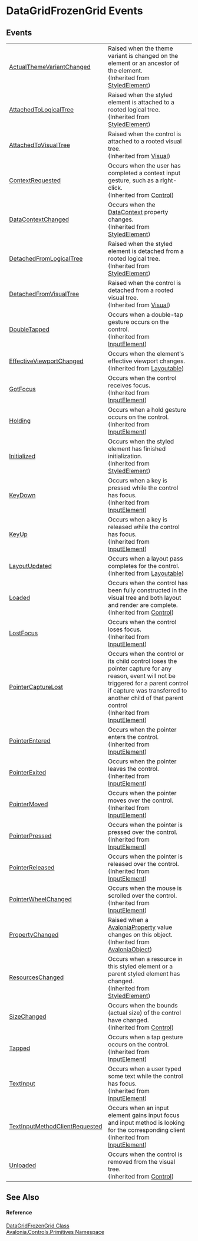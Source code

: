 # DataGridFrozenGrid Events




## Events
<table>
<tr>
<td><a href="E_Avalonia_StyledElement_ActualThemeVariantChanged">ActualThemeVariantChanged</a></td>
<td>Raised when the theme variant is changed on the element or an ancestor of the element.<br />(Inherited from <a href="T_Avalonia_StyledElement">StyledElement</a>)</td>
</tr>
<tr>
<td><a href="E_Avalonia_StyledElement_AttachedToLogicalTree">AttachedToLogicalTree</a></td>
<td>Raised when the styled element is attached to a rooted logical tree.<br />(Inherited from <a href="T_Avalonia_StyledElement">StyledElement</a>)</td>
</tr>
<tr>
<td><a href="E_Avalonia_Visual_AttachedToVisualTree">AttachedToVisualTree</a></td>
<td>Raised when the control is attached to a rooted visual tree.<br />(Inherited from <a href="T_Avalonia_Visual">Visual</a>)</td>
</tr>
<tr>
<td><a href="E_Avalonia_Controls_Control_ContextRequested">ContextRequested</a></td>
<td>Occurs when the user has completed a context input gesture, such as a right-click.<br />(Inherited from <a href="T_Avalonia_Controls_Control">Control</a>)</td>
</tr>
<tr>
<td><a href="E_Avalonia_StyledElement_DataContextChanged">DataContextChanged</a></td>
<td>Occurs when the <a href="P_Avalonia_StyledElement_DataContext">DataContext</a> property changes.<br />(Inherited from <a href="T_Avalonia_StyledElement">StyledElement</a>)</td>
</tr>
<tr>
<td><a href="E_Avalonia_StyledElement_DetachedFromLogicalTree">DetachedFromLogicalTree</a></td>
<td>Raised when the styled element is detached from a rooted logical tree.<br />(Inherited from <a href="T_Avalonia_StyledElement">StyledElement</a>)</td>
</tr>
<tr>
<td><a href="E_Avalonia_Visual_DetachedFromVisualTree">DetachedFromVisualTree</a></td>
<td>Raised when the control is detached from a rooted visual tree.<br />(Inherited from <a href="T_Avalonia_Visual">Visual</a>)</td>
</tr>
<tr>
<td><a href="E_Avalonia_Input_InputElement_DoubleTapped">DoubleTapped</a></td>
<td>Occurs when a double-tap gesture occurs on the control.<br />(Inherited from <a href="T_Avalonia_Input_InputElement">InputElement</a>)</td>
</tr>
<tr>
<td><a href="E_Avalonia_Layout_Layoutable_EffectiveViewportChanged">EffectiveViewportChanged</a></td>
<td>Occurs when the element's effective viewport changes.<br />(Inherited from <a href="T_Avalonia_Layout_Layoutable">Layoutable</a>)</td>
</tr>
<tr>
<td><a href="E_Avalonia_Input_InputElement_GotFocus">GotFocus</a></td>
<td>Occurs when the control receives focus.<br />(Inherited from <a href="T_Avalonia_Input_InputElement">InputElement</a>)</td>
</tr>
<tr>
<td><a href="E_Avalonia_Input_InputElement_Holding">Holding</a></td>
<td>Occurs when a hold gesture occurs on the control.<br />(Inherited from <a href="T_Avalonia_Input_InputElement">InputElement</a>)</td>
</tr>
<tr>
<td><a href="E_Avalonia_StyledElement_Initialized">Initialized</a></td>
<td>Occurs when the styled element has finished initialization.<br />(Inherited from <a href="T_Avalonia_StyledElement">StyledElement</a>)</td>
</tr>
<tr>
<td><a href="E_Avalonia_Input_InputElement_KeyDown">KeyDown</a></td>
<td>Occurs when a key is pressed while the control has focus.<br />(Inherited from <a href="T_Avalonia_Input_InputElement">InputElement</a>)</td>
</tr>
<tr>
<td><a href="E_Avalonia_Input_InputElement_KeyUp">KeyUp</a></td>
<td>Occurs when a key is released while the control has focus.<br />(Inherited from <a href="T_Avalonia_Input_InputElement">InputElement</a>)</td>
</tr>
<tr>
<td><a href="E_Avalonia_Layout_Layoutable_LayoutUpdated">LayoutUpdated</a></td>
<td>Occurs when a layout pass completes for the control.<br />(Inherited from <a href="T_Avalonia_Layout_Layoutable">Layoutable</a>)</td>
</tr>
<tr>
<td><a href="E_Avalonia_Controls_Control_Loaded">Loaded</a></td>
<td>Occurs when the control has been fully constructed in the visual tree and both layout and render are complete.<br />(Inherited from <a href="T_Avalonia_Controls_Control">Control</a>)</td>
</tr>
<tr>
<td><a href="E_Avalonia_Input_InputElement_LostFocus">LostFocus</a></td>
<td>Occurs when the control loses focus.<br />(Inherited from <a href="T_Avalonia_Input_InputElement">InputElement</a>)</td>
</tr>
<tr>
<td><a href="E_Avalonia_Input_InputElement_PointerCaptureLost">PointerCaptureLost</a></td>
<td>Occurs when the control or its child control loses the pointer capture for any reason, event will not be triggered for a parent control if capture was transferred to another child of that parent control<br />(Inherited from <a href="T_Avalonia_Input_InputElement">InputElement</a>)</td>
</tr>
<tr>
<td><a href="E_Avalonia_Input_InputElement_PointerEntered">PointerEntered</a></td>
<td>Occurs when the pointer enters the control.<br />(Inherited from <a href="T_Avalonia_Input_InputElement">InputElement</a>)</td>
</tr>
<tr>
<td><a href="E_Avalonia_Input_InputElement_PointerExited">PointerExited</a></td>
<td>Occurs when the pointer leaves the control.<br />(Inherited from <a href="T_Avalonia_Input_InputElement">InputElement</a>)</td>
</tr>
<tr>
<td><a href="E_Avalonia_Input_InputElement_PointerMoved">PointerMoved</a></td>
<td>Occurs when the pointer moves over the control.<br />(Inherited from <a href="T_Avalonia_Input_InputElement">InputElement</a>)</td>
</tr>
<tr>
<td><a href="E_Avalonia_Input_InputElement_PointerPressed">PointerPressed</a></td>
<td>Occurs when the pointer is pressed over the control.<br />(Inherited from <a href="T_Avalonia_Input_InputElement">InputElement</a>)</td>
</tr>
<tr>
<td><a href="E_Avalonia_Input_InputElement_PointerReleased">PointerReleased</a></td>
<td>Occurs when the pointer is released over the control.<br />(Inherited from <a href="T_Avalonia_Input_InputElement">InputElement</a>)</td>
</tr>
<tr>
<td><a href="E_Avalonia_Input_InputElement_PointerWheelChanged">PointerWheelChanged</a></td>
<td>Occurs when the mouse is scrolled over the control.<br />(Inherited from <a href="T_Avalonia_Input_InputElement">InputElement</a>)</td>
</tr>
<tr>
<td><a href="E_Avalonia_AvaloniaObject_PropertyChanged">PropertyChanged</a></td>
<td>Raised when a <a href="T_Avalonia_AvaloniaProperty">AvaloniaProperty</a> value changes on this object.<br />(Inherited from <a href="T_Avalonia_AvaloniaObject">AvaloniaObject</a>)</td>
</tr>
<tr>
<td><a href="E_Avalonia_StyledElement_ResourcesChanged">ResourcesChanged</a></td>
<td>Occurs when a resource in this styled element or a parent styled element has changed.<br />(Inherited from <a href="T_Avalonia_StyledElement">StyledElement</a>)</td>
</tr>
<tr>
<td><a href="E_Avalonia_Controls_Control_SizeChanged">SizeChanged</a></td>
<td>Occurs when the bounds (actual size) of the control have changed.<br />(Inherited from <a href="T_Avalonia_Controls_Control">Control</a>)</td>
</tr>
<tr>
<td><a href="E_Avalonia_Input_InputElement_Tapped">Tapped</a></td>
<td>Occurs when a tap gesture occurs on the control.<br />(Inherited from <a href="T_Avalonia_Input_InputElement">InputElement</a>)</td>
</tr>
<tr>
<td><a href="E_Avalonia_Input_InputElement_TextInput">TextInput</a></td>
<td>Occurs when a user typed some text while the control has focus.<br />(Inherited from <a href="T_Avalonia_Input_InputElement">InputElement</a>)</td>
</tr>
<tr>
<td><a href="E_Avalonia_Input_InputElement_TextInputMethodClientRequested">TextInputMethodClientRequested</a></td>
<td>Occurs when an input element gains input focus and input method is looking for the corresponding client<br />(Inherited from <a href="T_Avalonia_Input_InputElement">InputElement</a>)</td>
</tr>
<tr>
<td><a href="E_Avalonia_Controls_Control_Unloaded">Unloaded</a></td>
<td>Occurs when the control is removed from the visual tree.<br />(Inherited from <a href="T_Avalonia_Controls_Control">Control</a>)</td>
</tr>
</table>

## See Also


#### Reference
<a href="T_Avalonia_Controls_Primitives_DataGridFrozenGrid">DataGridFrozenGrid Class</a>  
<a href="N_Avalonia_Controls_Primitives">Avalonia.Controls.Primitives Namespace</a>  
